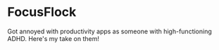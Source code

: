 # FocusFlock
Got annoyed with productivity apps as someone with high-functioning ADHD. Here's my take on them!

